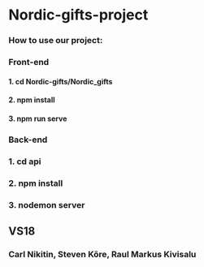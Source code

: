 # Nordic-gifts-project

### How to use our project:

### Front-end
#### 1. cd Nordic-gifts/Nordic_gifts
#### 2. npm install
#### 3. npm run serve

### Back-end
### 1. cd api
### 2. npm install
### 3. nodemon server


## VS18

### Carl Nikitin, Steven Kõre, Raul Markus Kivisalu

